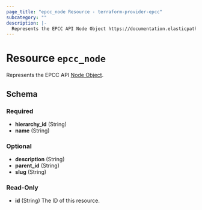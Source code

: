 ```yaml
---
page_title: "epcc_node Resource - terraform-provider-epcc"
subcategory: ""
description: |-
  Represents the EPCC API Node Object https://documentation.elasticpath.com/commerce-cloud/docs/api/pcm/hierarchies/index.html#the-node-object.
---
```


# Resource `epcc_node`

Represents the EPCC API [Node Object](https://documentation.elasticpath.com/commerce-cloud/docs/api/pcm/hierarchies/index.html#the-node-object).



<!-- schema generated by tfplugindocs -->
## Schema

### Required

- **hierarchy_id** (String)
- **name** (String)

### Optional

- **description** (String)
- **parent_id** (String)
- **slug** (String)

### Read-Only

- **id** (String) The ID of this resource.

